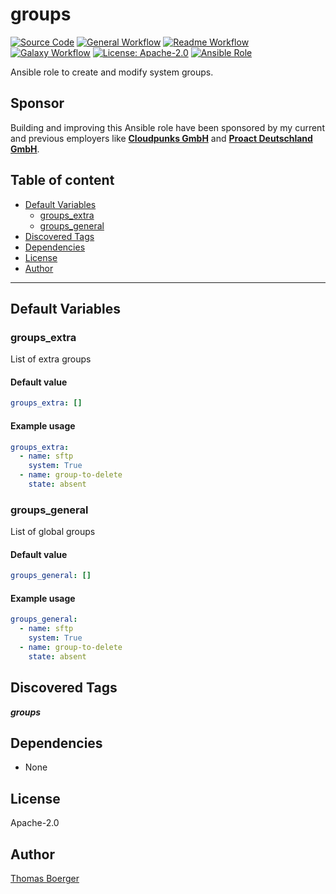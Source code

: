 # groups

[![Source Code](https://img.shields.io/badge/github-source%20code-blue?logo=github&logoColor=white)](https://github.com/rolehippie/groups) [![General Workflow](https://github.com/rolehippie/groups/actions/workflows/general.yml/badge.svg)](https://github.com/rolehippie/groups/actions/workflows/general.yml) [![Readme Workflow](https://github.com/rolehippie/groups/actions/workflows/readme.yml/badge.svg)](https://github.com/rolehippie/groups/actions/workflows/readme.yml) [![Galaxy Workflow](https://github.com/rolehippie/groups/actions/workflows/galaxy.yml/badge.svg)](https://github.com/rolehippie/groups/actions/workflows/galaxy.yml) [![License: Apache-2.0](https://img.shields.io/github/license/rolehippie/groups)](https://github.com/rolehippie/groups/blob/master/LICENSE) [![Ansible Role](https://img.shields.io/ansible/role/51457)](https://galaxy.ansible.com/rolehippie/groups)

Ansible role to create and modify system groups.

## Sponsor

Building and improving this Ansible role have been sponsored by my current and previous employers like **[Cloudpunks GmbH](https://cloudpunks.de)** and **[Proact Deutschland GmbH](https://www.proact.eu)**.

## Table of content

- [Default Variables](#default-variables)
  - [groups_extra](#groups_extra)
  - [groups_general](#groups_general)
- [Discovered Tags](#discovered-tags)
- [Dependencies](#dependencies)
- [License](#license)
- [Author](#author)

---

## Default Variables

### groups_extra

List of extra groups

#### Default value

```YAML
groups_extra: []
```

#### Example usage

```YAML
groups_extra:
  - name: sftp
    system: True
  - name: group-to-delete
    state: absent
```

### groups_general

List of global groups

#### Default value

```YAML
groups_general: []
```

#### Example usage

```YAML
groups_general:
  - name: sftp
    system: True
  - name: group-to-delete
    state: absent
```

## Discovered Tags

**_groups_**


## Dependencies

- None

## License

Apache-2.0

## Author

[Thomas Boerger](https://github.com/tboerger)
